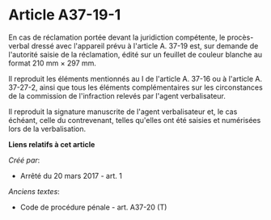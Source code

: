 # Article A37-19-1

En cas de réclamation portée devant la juridiction compétente, le procès-verbal dressé avec l'appareil prévu à l'article A.
37-19 est, sur demande de l'autorité saisie de la réclamation, édité sur un feuillet de couleur blanche au format 210 mm ×
297 mm. 

Il reproduit les éléments mentionnés au I        de l'article A. 37-16 ou à l'article A. 37-27-2, ainsi que tous les éléments
complémentaires sur les circonstances de la commission de l'infraction relevés par l'agent verbalisateur. 

Il reproduit la signature manuscrite de l'agent verbalisateur et, le cas échéant, celle du contrevenant, telles qu'elles ont
été saisies et numérisées lors de la verbalisation.

**Liens relatifs à cet article**

_Créé par_:

  - Arrêté du 20 mars 2017 - art. 1

_Anciens textes_:

  - Code de procédure pénale - art. A37-20 (T)
